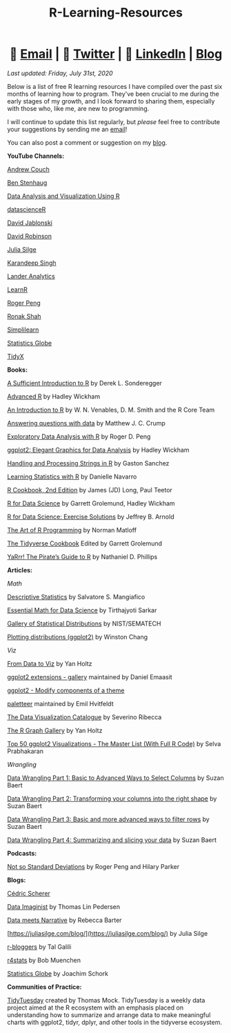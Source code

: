 # <div align="center"> <p>R-Learning-Resources</p> </br> 📧  [Email](mailto:EricFletcher3@gmail.com) | 💬  [Twitter](https://twitter.com/iamericfletcher) | 👔  [LinkedIn](https://www.linkedin.com/in/iamericfletcher/) | [Blog](https://ericfletcher.netlify.app/)</div>

*Last updated: Friday, July 31st, 2020*

Below is a list of free R learning resources I have compiled over the past six months of learning how to program. They've been crucial to me during the early stages of my growth, and I look forward to sharing them, especially with those who, like me, are new to programming. 

I will continue to update this list regularly, but *please* feel free to contribute your suggestions by sending me an [email](mailto:ericfletcher3@gmail.com)! 

You can also post a comment or suggestion on my [blog](https://ericfletcher.netlify.app/blog/r-educational-resource-list/).


**YouTube Channels:**

[Andrew Couch](https://www.youtube.com/channel/UCnwYO3Sz_emBTC1sTZ6TlsQ)

[Ben Stenhaug](https://www.youtube.com/user/benastenhaug/videos)

[Data Analysis and Visualization Using R](https://www.youtube.com/channel/UClLf9MZuUy89IwGtRHC0RzQ)

[datascienceR](https://www.youtube.com/channel/UCb5aI-GwJm3ZxlwtCsLu78Q)

[David Jablonski](https://www.youtube.com/channel/UCzE7zgPikKvVUJPBKrndHMA)

[David Robinson](https://www.youtube.com/channel/UCeiiqmVK07qhY-wvg3IZiZQ)

[Julia Silge](https://www.youtube.com/channel/UCTTBgWyJl2HrrhQOOc710kA)

[Karandeep Singh](https://www.youtube.com/channel/UC7eRNr1Pprls2aU5WWPz15Q)

[Lander Analytics](https://www.youtube.com/channel/UC2-hKemnrmVCH_29duyJ26A)

[LearnR](https://www.youtube.com/c/TheLearnR/videos)

[Roger Peng](https://www.youtube.com/channel/UCZA0RbbSK1IXeeJysKYRWuQ)

[Ronak Shah](https://www.youtube.com/channel/UCv3be7W260HXd2BoK9KihMQ)

[Simplilearn](https://www.youtube.com/playlist?list=PLEiEAq2VkUUKAw0aAJ1W4jpZ1q9LpX4yG)

[Statistics Globe](https://www.youtube.com/channel/UCyHEww8_SCdxZvEnkCfi55w)

[TidyX](https://www.youtube.com/channel/UCP8l94xtoemCH_GxByvTuFQ)

**Books:**

[A Sufficient Introduction to R](https://dereksonderegger.github.io/570L/) by Derek L. Sonderegger

[Advanced R](https://adv-r.hadley.nz/introduction.html) by Hadley Wickham

[An Introduction to R](https://cran.r-project.org/doc/manuals/r-release/R-intro.pdf) by W. N. Venables, D. M. Smith and the R Core Team

[Answering questions with data](https://crumplab.github.io/statistics/) by Matthew J. C. Crump

[Exploratory Data Analysis with R](https://bookdown.org/rdpeng/exdata/) by Roger D. Peng

[ggplot2: Elegant Graphics for Data Analysis](https://ggplot2-book.org/index.html) by Hadley Wickham

[Handling and Processing Strings in R](https://www.gastonsanchez.com/Handling_and_Processing_Strings_in_R.pdf) by Gaston Sanchez

[Learning Statistics with R](https://learningstatisticswithr.com/) by Danielle Navarro

[R Cookbook, 2nd Edition](https://rc2e.com/index.html) by James (JD) Long, Paul Teetor

[R for Data Science](https://r4ds.had.co.nz/) by Garrett Grolemund, Hadley Wickham

[R for Data Science: Exercise Solutions](https://jrnold.github.io/r4ds-exercise-solutions/) by Jeffrey B. Arnold

[The Art of R Programming](http://diytranscriptomics.com/Reading/files/The%20Art%20of%20R%20Programming.pdf) by Norman Matloff

[The Tidyverse Cookbook](https://rstudio-education.github.io/tidyverse-cookbook/index.html) Edited by Garrett Grolemund

[YaRrr! The Pirate’s Guide to R](https://bookdown.org/ndphillips/YaRrr/) by Nathaniel D. Phillips


**Articles:**

*Math*

[Descriptive Statistics](https://rcompanion.org/handbook/C_02.html) by Salvatore S. Mangiafico

[Essential Math for Data Science](https://medium.com/s/story/essential-math-for-data-science-why-and-how-e88271367fbd) by Tirthajyoti Sarkar

[Gallery of Statistical Distributions](https://www.itl.nist.gov/div898/handbook/eda/section3/eda366.htm) by NIST/SEMATECH

[Plotting distributions (ggplot2)](http://www.cookbook-r.com/Graphs/Plotting_distributions_(ggplot2)/) by Winston Chang

*Viz*

[From Data to Viz](https://www.data-to-viz.com/) by Yan Holtz

[ggplot2 extensions - gallery](https://exts.ggplot2.tidyverse.org/gallery/) maintained by Daniel Emaasit

[ggplot2 - Modify components of a theme](https://ggplot2.tidyverse.org/reference/theme.html)

[paletteer](https://emilhvitfeldt.github.io/paletteer/) maintained by Emil Hvitfeldt

[The Data Visualization Catalogue](https://datavizcatalogue.com/index.html) by Severino Ribecca

[The R Graph Gallery](https://www.r-graph-gallery.com/) by Yan Holtz

[Top 50 ggplot2 Visualizations - The Master List (With Full R Code)](http://r-statistics.co/Top50-Ggplot2-Visualizations-MasterList-R-Code.html) by Selva Prabhakaran

*Wrangling*

[Data Wrangling Part 1: Basic to Advanced Ways to Select Columns](https://suzan.rbind.io/2018/01/dplyr-tutorial-1/) by Suzan Baert

[Data Wrangling Part 2: Transforming your columns into the right shape](https://suzan.rbind.io/2018/02/dplyr-tutorial-2/) by Suzan Baert

[Data Wrangling Part 3: Basic and more advanced ways to filter rows](https://suzan.rbind.io/2018/02/dplyr-tutorial-3/) by Suzan Baert

[Data Wrangling Part 4: Summarizing and slicing your data](https://suzan.rbind.io/2018/04/dplyr-tutorial-4/) by Suzan Baert

**Podcasts:**

[Not so Standard Deviations](http://nssdeviations.com/) by Roger Peng and Hilary Parker

**Blogs:**

[Cédric Scherer](https://cedricscherer.netlify.app/)

[Data Imaginist](https://www.data-imaginist.com/) by Thomas Lin Pedersen

[Data meets Narrative](http://www.rebeccabarter.com/blog/) by Rebecca Barter

[https://juliasilge.com/blog/](https://juliasilge.com/blog/) by Julia Silge

[r-bloggers](https://www.r-bloggers.com/) by Tal Galili

[r4stats](http://r4stats.com/blog/) by Bob Muenchen

[Statistics Globe](https://statisticsglobe.com/) by Joachim Schork

**Communities of Practice:**

[TidyTuesday](https://github.com/rfordatascience/tidytuesday) created by Thomas Mock. TidyTuesday is a weekly data project aimed at the R ecosystem with an emphasis placed on understanding how to summarize and arrange data to make meaningful charts with ggplot2, tidyr, dplyr, and other tools in the tidyverse ecosystem. 
